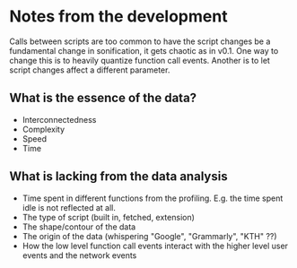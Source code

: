 # Notes from the development


Calls between scripts are too common to have the script changes be a fundamental change in sonification, it gets chaotic as in v0.1. One way to change this is to heavily quantize function call events. Another is to let script changes affect a different parameter.

## What is the essence of the data?

- Interconnectedness
- Complexity
- Speed
- Time

## What is lacking from the data analysis

- Time spent in different functions from the profiling. E.g. the time spent idle is not reflected at all.
- The type of script (built in, fetched, extension)
- The shape/contour of the data
- The origin of the data (whispering "Google", "Grammarly", "KTH" ??)
- How the low level function call events interact with the higher level user events and the network events